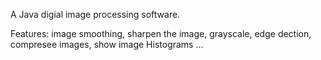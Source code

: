 A Java digial image processing software.

Features:
image smoothing, sharpen the image, grayscale, edge dection, compresee images, show image Histograms ... 
